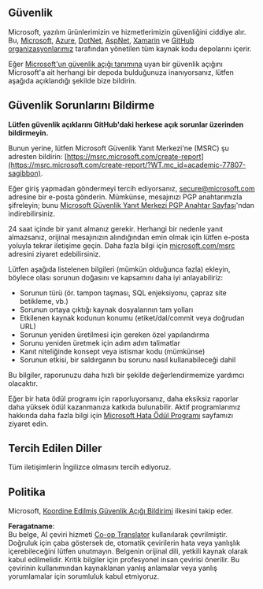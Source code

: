 <!--
CO_OP_TRANSLATOR_METADATA:
{
  "original_hash": "4ecc3bf2e27983d4c780be6f26ee6228",
  "translation_date": "2025-08-25T21:02:04+00:00",
  "source_file": "SECURITY.md",
  "language_code": "tr"
}
-->
## Güvenlik

Microsoft, yazılım ürünlerimizin ve hizmetlerimizin güvenliğini ciddiye alır. Bu, [Microsoft](https://github.com/Microsoft), [Azure](https://github.com/Azure), [DotNet](https://github.com/dotnet), [AspNet](https://github.com/aspnet), [Xamarin](https://github.com/xamarin) ve [GitHub organizasyonlarımız](https://opensource.microsoft.com/?WT.mc_id=academic-77807-sagibbon) tarafından yönetilen tüm kaynak kodu depolarını içerir.

Eğer [Microsoft'un güvenlik açığı tanımına](https://docs.microsoft.com/previous-versions/tn-archive/cc751383(v=technet.10)/?WT.mc_id=academic-77807-sagibbon) uyan bir güvenlik açığını Microsoft'a ait herhangi bir depoda bulduğunuza inanıyorsanız, lütfen aşağıda açıklandığı şekilde bize bildirin.

## Güvenlik Sorunlarını Bildirme

**Lütfen güvenlik açıklarını GitHub'daki herkese açık sorunlar üzerinden bildirmeyin.**

Bunun yerine, lütfen Microsoft Güvenlik Yanıt Merkezi'ne (MSRC) şu adresten bildirin: [https://msrc.microsoft.com/create-report](https://msrc.microsoft.com/create-report/?WT.mc_id=academic-77807-sagibbon).

Eğer giriş yapmadan göndermeyi tercih ediyorsanız, [secure@microsoft.com](mailto:secure@microsoft.com) adresine bir e-posta gönderin. Mümkünse, mesajınızı PGP anahtarımızla şifreleyin; bunu [Microsoft Güvenlik Yanıt Merkezi PGP Anahtar Sayfası](https://www.microsoft.com/msrc/pgp-key-msrc/?WT.mc_id=academic-77807-sagibbon)'ndan indirebilirsiniz.

24 saat içinde bir yanıt almanız gerekir. Herhangi bir nedenle yanıt almazsanız, orijinal mesajınızın alındığından emin olmak için lütfen e-posta yoluyla tekrar iletişime geçin. Daha fazla bilgi için [microsoft.com/msrc](https://www.microsoft.com/msrc/?WT.mc_id=academic-77807-sagibbon) adresini ziyaret edebilirsiniz.

Lütfen aşağıda listelenen bilgileri (mümkün olduğunca fazla) ekleyin, böylece olası sorunun doğasını ve kapsamını daha iyi anlayabiliriz:

  * Sorunun türü (ör. tampon taşması, SQL enjeksiyonu, çapraz site betikleme, vb.)
  * Sorunun ortaya çıktığı kaynak dosyalarının tam yolları
  * Etkilenen kaynak kodunun konumu (etiket/dal/commit veya doğrudan URL)
  * Sorunun yeniden üretilmesi için gereken özel yapılandırma
  * Sorunu yeniden üretmek için adım adım talimatlar
  * Kanıt niteliğinde konsept veya istismar kodu (mümkünse)
  * Sorunun etkisi, bir saldırganın bu sorunu nasıl kullanabileceği dahil

Bu bilgiler, raporunuzu daha hızlı bir şekilde değerlendirmemize yardımcı olacaktır.

Eğer bir hata ödül programı için raporluyorsanız, daha eksiksiz raporlar daha yüksek ödül kazanmanıza katkıda bulunabilir. Aktif programlarımız hakkında daha fazla bilgi için [Microsoft Hata Ödül Programı](https://microsoft.com/msrc/bounty/?WT.mc_id=academic-77807-sagibbon) sayfamızı ziyaret edin.

## Tercih Edilen Diller

Tüm iletişimlerin İngilizce olmasını tercih ediyoruz.

## Politika

Microsoft, [Koordine Edilmiş Güvenlik Açığı Bildirimi](https://www.microsoft.com/msrc/cvd/?WT.mc_id=academic-77807-sagibbon) ilkesini takip eder.

**Feragatname**:  
Bu belge, AI çeviri hizmeti [Co-op Translator](https://github.com/Azure/co-op-translator) kullanılarak çevrilmiştir. Doğruluk için çaba göstersek de, otomatik çevirilerin hata veya yanlışlık içerebileceğini lütfen unutmayın. Belgenin orijinal dili, yetkili kaynak olarak kabul edilmelidir. Kritik bilgiler için profesyonel insan çevirisi önerilir. Bu çevirinin kullanımından kaynaklanan yanlış anlamalar veya yanlış yorumlamalar için sorumluluk kabul etmiyoruz.